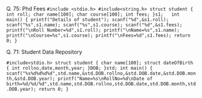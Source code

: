 Q. 75: Phd Fees
`#include <stdio.h>
#include<string.h>
struct student
{
  int roll;
  char name[100];
  char course[100];
  int fees;
}s1;  
int main()
{
printf("Details of student");
  scanf("%d",&s1.roll);
  scanf("%s",s1.name);
  scanf("%s",s1.course);
  scanf("%d",&s1.fees);
  printf("\nRoll Number=%d",s1.roll);
  printf("\nName=%s",s1.name);
  printf("\nCourse=%s",s1.course);
  printf("\nFees=%d",s1.fees);
  return 0;
}`

Q. 71: Student Data Repository

`#include<stdio.h>
struct student
{
 char name[100];
struct dateOfBirth
{
  int rollno,date,month,year;
}DOB;
}std;
int main()
{
  scanf("%s%d%d%d%d",std.name,&std.DOB.rollno,&std.DOB.date,&std.DOB.month,&std.DOB.year);
  printf("Name=%s\nRollNo=%d\nDate of birth=%d/%d/%d",std.name,std.DOB.rollno,std.DOB.date,std.DOB.month,std.DOB.year);
  return 0;
}`
